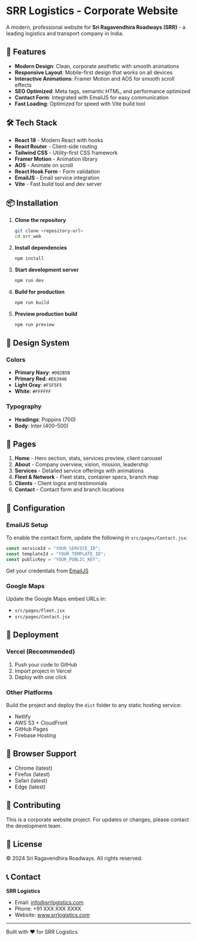 # SRR Logistics - Corporate Website

A modern, professional website for **Sri Ragavendhira Roadways (SRR)** - a leading logistics and transport company in India.

## 🚀 Features

- **Modern Design**: Clean, corporate aesthetic with smooth animations
- **Responsive Layout**: Mobile-first design that works on all devices
- **Interactive Animations**: Framer Motion and AOS for smooth scroll effects
- **SEO Optimized**: Meta tags, semantic HTML, and performance optimized
- **Contact Form**: Integrated with EmailJS for easy communication
- **Fast Loading**: Optimized for speed with Vite build tool

## 🛠️ Tech Stack

- **React 18** - Modern React with hooks
- **React Router** - Client-side routing
- **Tailwind CSS** - Utility-first CSS framework
- **Framer Motion** - Animation library
- **AOS** - Animate on scroll
- **React Hook Form** - Form validation
- **EmailJS** - Email service integration
- **Vite** - Fast build tool and dev server

## 📦 Installation

1. **Clone the repository**

   ```bash
   git clone <repository-url>
   cd srr_web
   ```

2. **Install dependencies**

   ```bash
   npm install
   ```

3. **Start development server**

   ```bash
   npm run dev
   ```

4. **Build for production**

   ```bash
   npm run build
   ```

5. **Preview production build**
   ```bash
   npm run preview
   ```

## 🎨 Design System

### Colors

- **Primary Navy**: `#002B5B`
- **Primary Red**: `#E63946`
- **Light Gray**: `#F5F5F5`
- **White**: `#FFFFFF`

### Typography

- **Headings**: Poppins (700)
- **Body**: Inter (400-500)

## 📄 Pages

1. **Home** - Hero section, stats, services preview, client carousel
2. **About** - Company overview, vision, mission, leadership
3. **Services** - Detailed service offerings with animations
4. **Fleet & Network** - Fleet stats, container specs, branch map
5. **Clients** - Client logos and testimonials
6. **Contact** - Contact form and branch locations

## 🔧 Configuration

### EmailJS Setup

To enable the contact form, update the following in `src/pages/Contact.jsx`:

```javascript
const serviceId = "YOUR_SERVICE_ID";
const templateId = "YOUR_TEMPLATE_ID";
const publicKey = "YOUR_PUBLIC_KEY";
```

Get your credentials from [EmailJS](https://www.emailjs.com/)

### Google Maps

Update the Google Maps embed URLs in:

- `src/pages/Fleet.jsx`
- `src/pages/Contact.jsx`

## 🚀 Deployment

### Vercel (Recommended)

1. Push your code to GitHub
2. Import project in Vercel
3. Deploy with one click

### Other Platforms

Build the project and deploy the `dist` folder to any static hosting service:

- Netlify
- AWS S3 + CloudFront
- GitHub Pages
- Firebase Hosting

## 📱 Browser Support

- Chrome (latest)
- Firefox (latest)
- Safari (latest)
- Edge (latest)

## 🤝 Contributing

This is a corporate website project. For updates or changes, please contact the development team.

## 📄 License

© 2024 Sri Ragavendhira Roadways. All rights reserved.

## 📞 Contact

**SRR Logistics**

- Email: info@srrlogistics.com
- Phone: +91 XXX XXX XXXX
- Website: www.srrlogistics.com

---

Built with ❤️ for SRR Logistics
